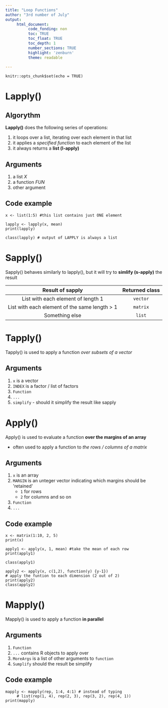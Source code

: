 ```yaml
---
title: "Loop Functions"
author: "3rd number of July"
output: 
     html_document:
          code_fonding: non
          toc: TRUE
          toc_float: TRUE
          toc_depth: 1
          number_sections: TRUE
          highlight: 'zenburn'
          theme: readable
          
---
```


```{r setup, include=FALSE}
knitr::opts_chunk$set(echo = TRUE)
```

# Lapply()

## Algorythm
**Lapply()** does the following series of operations:

1. it loops over a list, iterating over each element in that list
2. it applies a *specified function* to each element of the list
3. it always returns a **list (l-apply)**

## Arguments
1. a list *X*
2. a function *FUN*
3. other argument

## Code example
```{r lapply, echo=TRUE}
x <- list(1:5) #this list contains just ONE element

lapply <- lapply(x, mean)
print(lapply)

class(lapply) # output of LAPPLY is always a list
```

# Sapply()

Sapply() behaves similarly to lapply(), but it will try to **simlify (s-apply)** the result

|Result of sapply | Returned class |
|:---------------:|:--------------:|
|List with each element of length 1|`vector`|
|List with each element of the same length > 1|`matrix`|
|Something else|`list`|

# Tapply()

Tapply() is used to apply a function *over subsets of a vector*

## Arguments

1. `x` is a vector
2. `INDEX` is a factor / list of factors
3. `Function`
4. `...`
5. `simplify` - should it simplify the result like sapply

# Apply()

Apply() is used to evaluate a function **over the margins of an array**
* often used to apply a function to *the rows / columns of a matrix*

## Arguments

1. `x` is an array
2. `MARGIN` is an unteger vector indicating which margins should be 'retained'
     + `1` for rows
     + `2` for columns and so on
3. `Function`
4. `...`

## Code example
```{r}
x <- matrix(1:10, 2, 5)
print(x)

apply1 <- apply(x, 1, mean) #take the mean of each row
print(apply1)

class(apply1)

apply2 <- apply(x, c(1,2), function(y) {y-1}) 
# apply the funtion to each dimension (2 out of 2)
print(apply2)
class(apply2)
```

# Mapply()

Mapply() is used to apply a function **in parallel** 

## Arguments
1. `Function`
2. `...` contains R objects to apply over
3. `MoreArgs` is a list of other arguments to `function`
4. `Sumplify` should the result be simplify

## Code example
```{r}
mapply <- mapply(rep, 1:4, 4:1) # instead of typing 
     # list(rep(1, 4), rep(2, 3), rep(3, 2), rep(4, 1))
print(mapply)
```



